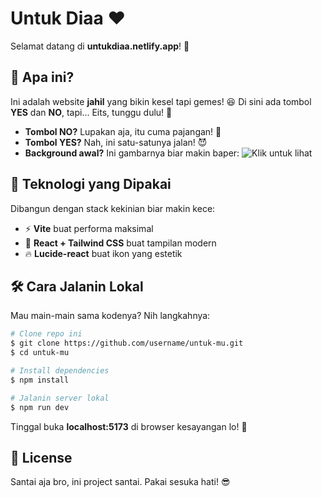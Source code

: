 # Untuk Diaa ❤️

Selamat datang di **untukdiaa.netlify.app**! 🎉

## 🤔 Apa ini?
Ini adalah website **jahil** yang bikin kesel tapi gemes! 😆
Di sini ada tombol **YES** dan **NO**, tapi... Eits, tunggu dulu! 🫣

- **Tombol NO?** Lupakan aja, itu cuma pajangan! 🚫
- **Tombol YES?** Nah, ini satu-satunya jalan! 😈
- **Background awal?** Ini gambarnya biar makin baper: ![Klik untuk lihat](https://pomf2.lain.la/f/fdjo5e9x.jpg)

## 🚀 Teknologi yang Dipakai
Dibangun dengan stack kekinian biar makin kece:
- ⚡ **Vite** buat performa maksimal
- 🎨 **React + Tailwind CSS** buat tampilan modern
- 🔥 **Lucide-react** buat ikon yang estetik

## 🛠️ Cara Jalanin Lokal
Mau main-main sama kodenya? Nih langkahnya:
```sh
# Clone repo ini
$ git clone https://github.com/username/untuk-mu.git
$ cd untuk-mu

# Install dependencies
$ npm install

# Jalanin server lokal
$ npm run dev
```
Tinggal buka **localhost:5173** di browser kesayangan lo! 🚀

## 🤡 License
Santai aja bro, ini project santai. Pakai sesuka hati! 😎


